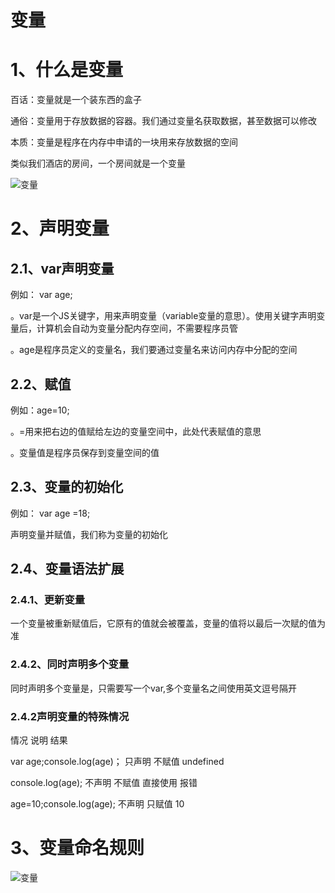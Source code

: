 # 变量

# 1、什么是变量

百话：变量就是一个装东西的盒子

通俗：变量用于存放数据的容器。我们通过变量名获取数据，甚至数据可以修改

本质：变量是程序在内存中申请的一块用来存放数据的空间

类似我们酒店的房间，一个房间就是一个变量

![变量](C:\Users\86173\Desktop\javascrpit\images\变量.png)

# 2、声明变量

## 2.1、var声明变量

例如： var age;

。var是一个JS关键字，用来声明变量（variable变量的意思）。使用关键字声明变量后，计算机会自动为变量分配内存空间，不需要程序员管

。age是程序员定义的变量名，我们要通过变量名来访问内存中分配的空间

## 2.2、赋值

例如：age=10;

。=用来把右边的值赋给左边的变量空间中，此处代表赋值的意思

。变量值是程序员保存到变量空间的值

## 2.3、变量的初始化

例如： var age =18;

声明变量并赋值，我们称为变量的初始化

## 2.4、变量语法扩展

### 2.4.1、更新变量

一个变量被重新赋值后，它原有的值就会被覆盖，变量的值将以最后一次赋的值为准

### 2.4.2、同时声明多个变量

同时声明多个变量是，只需要写一个var,多个变量名之间使用英文逗号隔开

### 2.4.2声明变量的特殊情况

情况                                           说明                       结果

var age;console.log(age)；    只声明 不赋值     undefined

console.log(age);          不声明 不赋值 直接使用   报错

age=10;console.log(age);      不声明 只赋值           10

# 3、变量命名规则

![变量](C:\Users\86173\Desktop\javascrpit\笔记\images\变量.png)